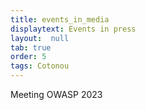 ```yaml
---
title: events_in_media
displaytext: Events in press
layout:  null
tab: true
order: 5
tags: Cotonou
---
```


Meeting OWASP 2023

